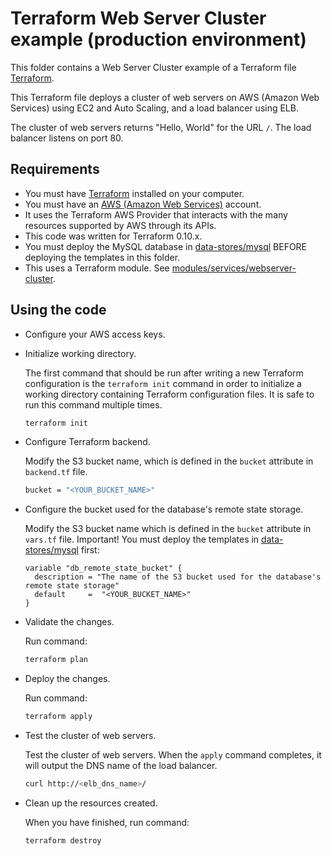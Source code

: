 # Terraform Web Server Cluster example (production environment)

This folder contains a Web Server Cluster example of a Terraform file [Terraform](https://www.terraform.io/).

This Terraform file deploys a cluster of web servers on AWS (Amazon Web Services) using EC2 and Auto Scaling, and a load balancer using ELB.

The cluster of web servers returns "Hello, World" for the URL `/`. The load balancer listens on port 80.

## Requirements

* You must have [Terraform](https://www.terraform.io/) installed on your computer.
* You must have an [AWS (Amazon Web Services)](http://aws.amazon.com/) account.
* It uses the Terraform AWS Provider that interacts with the many resources supported by AWS through its APIs.
* This code was written for Terraform 0.10.x.
* You must deploy the MySQL database in [data-stores/mysql](../../data-stores/mysql) BEFORE deploying the templates in this folder.
* This uses a Terraform module. See [modules/services/webserver-cluster](../../../modules/services/webserver-cluster).

## Using the code

* Configure your AWS access keys.

* Initialize working directory.

  The first command that should be run after writing a new Terraform configuration is the `terraform init` command in order to initialize a working directory containing Terraform configuration files. It is safe to run this command multiple times.

  ```bash
  terraform init
  ```

* Configure Terraform backend.

  Modify the S3 bucket name, which is defined in the `bucket` attribute in `backend.tf` file.

  ```bash
  bucket = "<YOUR_BUCKET_NAME>"
  ```

* Configure the bucket used for the database's remote state storage.

  Modify the S3 bucket name which is defined in the `bucket` attribute in `vars.tf` file. Important! You must deploy the templates in [data-stores/mysql](../../data-stores/mysql) first:

  ```hcl
  variable "db_remote_state_bucket" {
    description = "The name of the S3 bucket used for the database's remote state storage"
    default     =  "<YOUR_BUCKET_NAME>"
  }
  ```

* Validate the changes.

  Run command:

  ```bash
  terraform plan
  ```

* Deploy the changes.

  Run command:

  ```bash
  terraform apply
  ```

* Test the cluster of web servers.

  Test the cluster of web servers. When the `apply` command completes, it will output the DNS name of the load balancer.

  ```bash
  curl http://<elb_dns_name>/
  ```

* Clean up the resources created.

  When you have finished, run command:

  ```bash
  terraform destroy
  ```